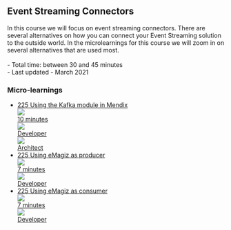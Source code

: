 <div class="ez-academy">
	<div class="ez-academy__body">
		<main class="master">
	<h2 class="title">Event Streaming Connectors</h2>
    <p>
       In this course we will focus on event streaming connectors. There are several alternatives on how you can connect your Event Streaming solution to the outside world.
	   In the microlearnings for this course we will zoom in on several alternatives that are used most.
        </br></br>
        - Total time: between 30 and 45 minutes
        </br>
        - Last updated - March 2021
    </p>
    <h3 class="title">Micro-learnings</h3>
    <ul class="strip-container">
        <li class="strip">
            <a href="../../docs/microlearning/intermediate-event-streaming-connectors-using-kafka-module-mendix" class="strip__link">
            <label for="" class="strip__label">
                <span>225</span>
                Using the Kafka module in Mendix
            </label>
            <div class="strip__attribute">
                <img class="strip__attribute-icon strip__attribute-icon--duration" src="../../img/microlearning/academy_index/icon-duration32.svg"/>
                <div class="strip__attribute-label">10 minutes</div>
            </div>
            <div class="strip__attribute">
                <img class="strip__attribute-icon strip__attribute-icon--roles" src="../../img/microlearning/academy_index/icon-roles32.svg"/>
                <div class="strip__attribute-label">Developer</div>
            </div>
			<div class="strip__attribute">
                <img class="strip__attribute-icon strip__attribute-icon--roles" src="../../img/microlearning/academy_index/icon-roles32.svg"/>
                <div class="strip__attribute-label">Architect</div>
            </div>
        </a>
        </li>
        <li class="strip">
            <a href="../../docs/microlearning/intermediate-event-streaming-connectors-emagiz-as-producer" class="strip__link">
            <label for="" class="strip__label">
                <span>225</span>
                Using eMagiz as producer
            </label>
            <div class="strip__attribute">
                <img class="strip__attribute-icon strip__attribute-icon--duration" src="../../img/microlearning/academy_index/icon-duration32.svg"/>
                <div class="strip__attribute-label">7 minutes</div>
            </div>
            <div class="strip__attribute">
                <img class="strip__attribute-icon strip__attribute-icon--roles" src="../../img/microlearning/academy_index/icon-roles32.svg"/>
                <div class="strip__attribute-label">Developer</div>
            </div>
        </a>
        </li>
        <li class="strip">
            <a href="../../docs/microlearning/intermediate-event-streaming-connectors-emagiz-as-consumer" class="strip__link">
            <label for="" class="strip__label">
                <span>225</span>
                Using eMagiz as consumer
            </label>
            <div class="strip__attribute">
                <img class="strip__attribute-icon strip__attribute-icon--duration" src="../../img/microlearning/academy_index/icon-duration32.svg"/>
                <div class="strip__attribute-label">7 minutes</div>
            </div>
            <div class="strip__attribute">
                <img class="strip__attribute-icon strip__attribute-icon--roles" src="../../img/microlearning/academy_index/icon-roles32.svg"/>
                <div class="strip__attribute-label">Developer</div>
            </div>
        </a>
        </li>          
    </ul>
    </main>
    </div>
</div>